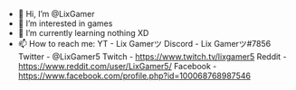 - 👋 Hi, I’m @LixGamer
- 👀 I’m interested in games
- 🌱 I’m currently learning nothing XD
- 📫 How to reach me:
YT - Lix Gamerツ
Discord - Lix Gamerツ#7856
Twitter - @LixGamer5
Twitch - https://www.twitch.tv/lixgamer5
Reddit - https://www.reddit.com/user/LixGamer5/
Facebook - https://www.facebook.com/profile.php?id=100068768987546

<!---
LixGamer/LixGamer is a ✨ special ✨ repository because its `README.md` (this file) appears on your GitHub profile.
You can click the Preview link to take a look at your changes.
--->
